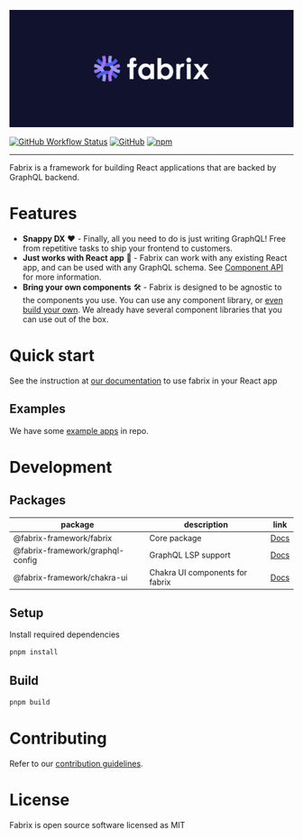 ![cover](https://github.com/fabrix-framework/.github/blob/main/assets/cover.png)
  
[![GitHub Workflow Status](https://img.shields.io/github/actions/workflow/status/fabrix-framework/fabrix/ci-packages.yaml?branch=main)](https://github.com/fabrix-framework/fabrix/actions)
[![GitHub](https://img.shields.io/github/license/fabrix-framework/fabrix)](https://github.com/fabrix-framework/fabrix/blob/main/LICENSE)
[![npm](https://img.shields.io/npm/v/@fabrix-framework/fabrix?logo=nodedotjs)](https://www.npmjs.com/package/@fabrix-framework/fabrix)

<hr />

Fabrix is a framework for building React applications that are backed by GraphQL backend. 

# Features

* **Snappy DX** :heart: - Finally, all you need to do is just writing GraphQL! Free from repetitive tasks to ship your frontend to customers.
* **Just works with React app** :rocket: - Fabrix can work with any existing React app, and can be used with any GraphQL schema. See [Component API](https://fabrix-framework.github.io/docs/guides/component/) for more information.
* **Bring your own components** 🛠️ - Fabrix is designed to be agnostic to the components you use. You can use any component library, or [even build your own](https://fabrix-framework.github.io/docs/guides/component-registry/). We already have several component libraries that you can use out of the box.

# Quick start

See the instruction at [our documentation](https://fabrix-framework.github.io/docs/) to use fabrix in your React app

## Examples

We have some [example apps](./examples) in repo.

# Development

## Packages

| package                          | description                     | link                                        |
|----------------------------------|---------------------------------|---------------------------------------------|
| @fabrix-framework/fabrix         | Core package                    | [Docs](./packages/fabrix/README.md)         |
| @fabrix-framework/graphql-config | GraphQL LSP support             | [Docs](./packages/graphql-config/README.md) |
| @fabrix-framework/chakra-ui      | Chakra UI components for fabrix | [Docs](./packages/chakra-ui/README.md)      |

## Setup 

Install required dependencies

```bash
pnpm install
```

## Build

```bash
pnpm build
```

# Contributing

Refer to our [contribution guidelines](./CONTRIBUTING.md).

# License

Fabrix is open source software licensed as MIT
